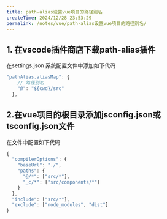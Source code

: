 ```yaml
---
title: path-alias设置vue项目的路径别名
createTime: 2024/12/28 23:53:29
permalink: /notes/vue/path-alias设置vue项目的路径别名/
---
```


## 1. 在vscode插件商店下载path-alias插件
在settings.json 系统配置文件中添加如下代码
```js
"pathAlias.aliasMap": {
    // 路径别名
    "@": "${cwd}/src"
  },
```
## 2.在vue项目的根目录添加jsconfig.json或tsconfig.json文件
在文件中配置如下代码
```js
{
  "compilerOptions": {
    "baseUrl": "./",
    "paths": {
      "@/*": ["src/*"],
      "_c/*": ["src/components/*"]
    }
  },
  "include": ["src/*"],
  "exclude": ["node_modules", "dist"]
}

```